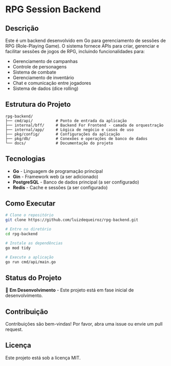 # RPG Session Backend

## Descrição

Este é um backend desenvolvido em Go para gerenciamento de sessões de RPG (Role-Playing Game). O sistema fornece APIs para criar, gerenciar e facilitar sessões de jogos de RPG, incluindo funcionalidades para:

- Gerenciamento de campanhas
- Controle de personagens
- Sistema de combate
- Gerenciamento de inventário
- Chat e comunicação entre jogadores
- Sistema de dados (dice rolling)

## Estrutura do Projeto

```
rpg-backend/
├── cmd/api/          # Ponto de entrada da aplicação
├── internal/bff/     # Backend For Frontend - camada de orquestração
├── internal/app/     # Lógica de negócio e casos de uso
├── pkg/config/       # Configurações da aplicação
├── pkg/db/           # Conexões e operações de banco de dados
└── docs/             # Documentação do projeto
```

## Tecnologias

- **Go** - Linguagem de programação principal
- **Gin** - Framework web (a ser adicionado)
- **PostgreSQL** - Banco de dados principal (a ser configurado)
- **Redis** - Cache e sessões (a ser configurado)

## Como Executar

```bash
# Clone o repositório
git clone https://github.com/luizdequeiroz/rpg-backend.git

# Entre no diretório
cd rpg-backend

# Instale as dependências
go mod tidy

# Execute a aplicação
go run cmd/api/main.go
```

## Status do Projeto

🚧 **Em Desenvolvimento** - Este projeto está em fase inicial de desenvolvimento.

## Contribuição

Contribuições são bem-vindas! Por favor, abra uma issue ou envie um pull request.

## Licença

Este projeto está sob a licença MIT.
